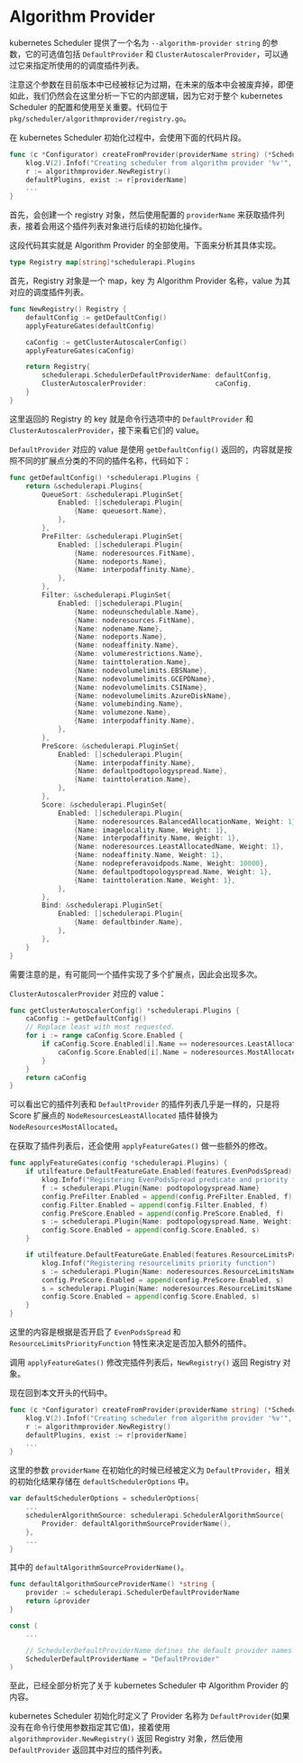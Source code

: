 # Algorithm Provider #

kubernetes Scheduler 提供了一个名为 `--algorithm-provider string` 的参数，它的可选值包括 `DefaultProvider` 和 `ClusterAutoscalerProvider`，可以通过它来指定所使用的的调度插件列表。

注意这个参数在目前版本中已经被标记为过期，在未来的版本中会被废弃掉，即便如此，我们仍然会在这里分析一下它的内部逻辑，因为它对于整个 kubernetes Scheduler 的配置和使用至关重要。代码位于 `pkg/scheduler/algorithmprovider/registry.go`。

在 kubernetes Scheduler 初始化过程中，会使用下面的代码片段。

``` go
func (c *Configurator) createFromProvider(providerName string) (*Scheduler, error) {
	klog.V(2).Infof("Creating scheduler from algorithm provider '%v'", providerName)
	r := algorithmprovider.NewRegistry()
	defaultPlugins, exist := r[providerName]
    ...
}
```

首先，会创建一个 registry 对象，然后使用配置的 `providerName` 来获取插件列表，接着会用这个插件列表对象进行后续的初始化操作。

这段代码其实就是 Algorithm Provider 的全部使用。下面来分析其具体实现。

``` go
type Registry map[string]*schedulerapi.Plugins
```

首先，Registry 对象是一个 map，key 为 Algorithm Provider 名称，value 为其对应的调度插件列表。

``` go
func NewRegistry() Registry {
	defaultConfig := getDefaultConfig()
	applyFeatureGates(defaultConfig)

	caConfig := getClusterAutoscalerConfig()
	applyFeatureGates(caConfig)

	return Registry{
		schedulerapi.SchedulerDefaultProviderName: defaultConfig,
		ClusterAutoscalerProvider:                 caConfig,
	}
}
```

这里返回的 Registry 的 key 就是命令行选项中的 `DefaultProvider` 和 `ClusterAutoscalerProvider`，接下来看它们的 value。

`DefaultProvider` 对应的 value 是使用 `getDefaultConfig()` 返回的，内容就是按照不同的扩展点分类的不同的插件名称，代码如下：

``` go
func getDefaultConfig() *schedulerapi.Plugins {
	return &schedulerapi.Plugins{
		QueueSort: &schedulerapi.PluginSet{
			Enabled: []schedulerapi.Plugin{
				{Name: queuesort.Name},
			},
		},
		PreFilter: &schedulerapi.PluginSet{
			Enabled: []schedulerapi.Plugin{
				{Name: noderesources.FitName},
				{Name: nodeports.Name},
				{Name: interpodaffinity.Name},
			},
		},
		Filter: &schedulerapi.PluginSet{
			Enabled: []schedulerapi.Plugin{
				{Name: nodeunschedulable.Name},
				{Name: noderesources.FitName},
				{Name: nodename.Name},
				{Name: nodeports.Name},
				{Name: nodeaffinity.Name},
				{Name: volumerestrictions.Name},
				{Name: tainttoleration.Name},
				{Name: nodevolumelimits.EBSName},
				{Name: nodevolumelimits.GCEPDName},
				{Name: nodevolumelimits.CSIName},
				{Name: nodevolumelimits.AzureDiskName},
				{Name: volumebinding.Name},
				{Name: volumezone.Name},
				{Name: interpodaffinity.Name},
			},
		},
		PreScore: &schedulerapi.PluginSet{
			Enabled: []schedulerapi.Plugin{
				{Name: interpodaffinity.Name},
				{Name: defaultpodtopologyspread.Name},
				{Name: tainttoleration.Name},
			},
		},
		Score: &schedulerapi.PluginSet{
			Enabled: []schedulerapi.Plugin{
				{Name: noderesources.BalancedAllocationName, Weight: 1},
				{Name: imagelocality.Name, Weight: 1},
				{Name: interpodaffinity.Name, Weight: 1},
				{Name: noderesources.LeastAllocatedName, Weight: 1},
				{Name: nodeaffinity.Name, Weight: 1},
				{Name: nodepreferavoidpods.Name, Weight: 10000},
				{Name: defaultpodtopologyspread.Name, Weight: 1},
				{Name: tainttoleration.Name, Weight: 1},
			},
		},
		Bind: &schedulerapi.PluginSet{
			Enabled: []schedulerapi.Plugin{
				{Name: defaultbinder.Name},
			},
		},
	}
}
```

需要注意的是，有可能同一个插件实现了多个扩展点，因此会出现多次。

`ClusterAutoscalerProvider` 对应的 value：

``` go
func getClusterAutoscalerConfig() *schedulerapi.Plugins {
	caConfig := getDefaultConfig()
	// Replace least with most requested.
	for i := range caConfig.Score.Enabled {
		if caConfig.Score.Enabled[i].Name == noderesources.LeastAllocatedName {
			caConfig.Score.Enabled[i].Name = noderesources.MostAllocatedName
		}
	}
	return caConfig
}
```

可以看出它的插件列表和 `DefaultProvider` 的插件列表几乎是一样的，只是将 Score 扩展点的 `NodeResourcesLeastAllocated` 插件替换为 `NodeResourcesMostAllocated`。

在获取了插件列表后，还会使用 `applyFeatureGates()` 做一些额外的修改。

``` go
func applyFeatureGates(config *schedulerapi.Plugins) {
	if utilfeature.DefaultFeatureGate.Enabled(features.EvenPodsSpread) {
		klog.Infof("Registering EvenPodsSpread predicate and priority function")
		f := schedulerapi.Plugin{Name: podtopologyspread.Name}
		config.PreFilter.Enabled = append(config.PreFilter.Enabled, f)
		config.Filter.Enabled = append(config.Filter.Enabled, f)
		config.PreScore.Enabled = append(config.PreScore.Enabled, f)
		s := schedulerapi.Plugin{Name: podtopologyspread.Name, Weight: 1}
		config.Score.Enabled = append(config.Score.Enabled, s)
	}

	if utilfeature.DefaultFeatureGate.Enabled(features.ResourceLimitsPriorityFunction) {
		klog.Infof("Registering resourcelimits priority function")
		s := schedulerapi.Plugin{Name: noderesources.ResourceLimitsName}
		config.PreScore.Enabled = append(config.PreScore.Enabled, s)
		s = schedulerapi.Plugin{Name: noderesources.ResourceLimitsName, Weight: 1}
		config.Score.Enabled = append(config.Score.Enabled, s)
	}
}
```

这里的内容是根据是否开启了 `EvenPodsSpread` 和 `ResourceLimitsPriorityFunction` 特性来决定是否加入额外的插件。

调用 `applyFeatureGates()` 修改完插件列表后，`NewRegistry()` 返回 Registry 对象。

现在回到本文开头的代码中。

``` go
func (c *Configurator) createFromProvider(providerName string) (*Scheduler, error) {
	klog.V(2).Infof("Creating scheduler from algorithm provider '%v'", providerName)
	r := algorithmprovider.NewRegistry()
	defaultPlugins, exist := r[providerName]
    ...
}
```

这里的参数 `providerName` 在初始化的时候已经被定义为 `DefaultProvider`，相关的初始化结果存储在 `defaultSchedulerOptions` 中。

``` go
var defaultSchedulerOptions = schedulerOptions{
    ...
	schedulerAlgorithmSource: schedulerapi.SchedulerAlgorithmSource{
		Provider: defaultAlgorithmSourceProviderName(),
	},
    ...
}
```

其中的 `defaultAlgorithmSourceProviderName()`。

``` go
func defaultAlgorithmSourceProviderName() *string {
	provider := schedulerapi.SchedulerDefaultProviderName
	return &provider
}
```

``` go
const (
    ...

	// SchedulerDefaultProviderName defines the default provider names
	SchedulerDefaultProviderName = "DefaultProvider"
)
```

至此，已经全部分析完了关于 kubernetes Scheduler 中 Algorithm Provider 的内容。

kubernetes Scheduler 初始化时定义了 Provider 名称为 `DefaultProvider`(如果没有在命令行使用参数指定其它值)，接着使用 `algorithmprovider.NewRegistry()` 返回 Registry 对象，然后使用 `DefaultProvider` 返回其中对应的插件列表。
